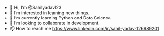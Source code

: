- 👋 Hi, I’m @Sahilyadav123
- 👀 I’m interested in learning new things.
- 🌱 I’m currently learning Python and Data Science.
- 💞️ I’m looking to collaborate in development.
- 📫 How to reach me 
https://www.linkedin.com/in/sahil-yadav-126989201
<!---
Sahilyadav123/Sahilyadav123 is a ✨ special ✨ repository because its `README.md` (this file) appears on your GitHub profile.
You can click the Preview link to take a look at your changes.
--->
